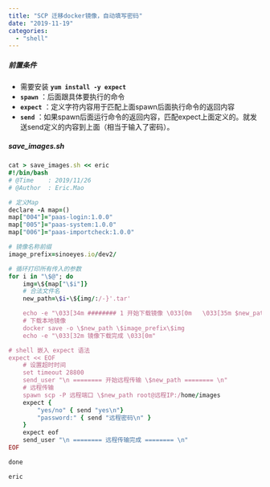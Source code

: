 ```yaml
---
title: "SCP 迁移docker镜像，自动填写密码"
date: "2019-11-19"
categories: 
  - "shell"
---
```


##### 前置条件

- 需要安装 **`yum install -y expect`**
- **`spawn`** ：后面跟具体要执行的命令
- **`expect`** ：定义字符内容用于匹配上面spawn后面执行命令的返回内容
- **`send`** ：如果spawn后面运行命令的返回内容，匹配expect上面定义的。就发送send定义的内容到上面（相当于输入了密码）。

##### save\_images.sh

```ruby
cat > save_images.sh << eric
#!/bin/bash
# @Time    : 2019/11/26
# @Author  : Eric.Mao

# 定义Map
declare -A map=()
map["004"]="paas-login:1.0.0"
map["005"]="paas-system:1.0.0"
map["006"]="paas-importcheck:1.0.0"

# 镜像名称前缀
image_prefix=sinoeyes.io/dev2/

# 循环打印所有传入的参数
for i in "\$@"; do
    img=\${map["\$i"]}
    # 合法文件名
    new_path=\$i-\${img/:/-}'.tar'

    echo -e "\033[34m ######## 1 开始下载镜像 \033[0m   \033[35m $new_path \033[0m   \033[34m ######## \033[0m"
    # 下载本地镜像
    docker save -o \$new_path \$image_prefix\$img
    echo -e "\033[32m 镜像下载完成 \033[0m"

# shell 嵌入 expect 语法
expect << EOF
    # 设置超时时间
    set timeout 28800
    send_user "\n ======== 开始远程传输 \$new_path ======== \n"
    # 远程传输
    spawn scp -P 远程端口 \$new_path root@远程IP:/home/images
    expect {
        "yes/no" { send "yes\n"}
        "password:" { send "远程密码\n" }
    }
    expect eof
    send_user "\n ======== 远程传输完成 ======== \n"
EOF

done

eric

```
